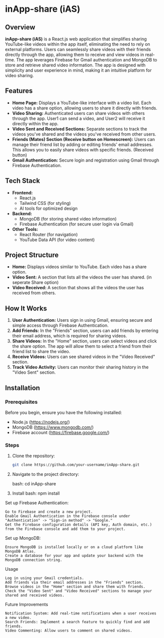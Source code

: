 # inApp-share (iAS)

## Overview

**inApp-share (iAS)** is a React.js web application that simplifies sharing YouTube-like videos within the app itself, eliminating the need to rely on external platforms. Users can seamlessly share videos with their friends directly through the app, allowing them to receive and view videos in real-time. The app leverages Firebase for Gmail authentication and MongoDB to store and retrieve shared video information. The app is designed with simplicity and user experience in mind, making it an intuitive platform for video sharing.

## Features

- **Home Page:** Displays a YouTube-like interface with a video list. Each video has a share option, allowing users to share it directly with friends.
- **Video Sharing:** Authenticated users can share videos with others through the app. User1 can send a video, and User2 will receive it directly within the app.
- **Video Sent and Received Sections:** Separate sections to track the videos you've shared and the videos you've received from other users.
- **Friends (Mates) Section (Receive button on Homescreen):** Users can manage their friend list by adding or editing friends' email addresses. This allows you to easily share videos with specific friends. (Received button)
- **Gmail Authentication:** Secure login and registration using Gmail through Firebase Authentication.

## Tech Stack

- **Frontend:**
  - React.js
  - Tailwind CSS (for styling)
  - AI tools for optimized design
- **Backend:**
  - MongoDB (for storing shared video information)
  - Firebase Authentication (for secure user login via Gmail)
- **Other Tools:**
  - React Router (for navigation)
  - YouTube Data API (for video content)

## Project Structure

- **Home:** Displays videos similar to YouTube. Each video has a share option.
- **Video Sent:** A section that lists all the videos the user has shared. (in seperate Share option)
- **Video Received:** A section that shows all the videos the user has received from others.

## How It Works

1. **User Authentication:** Users sign in using Gmail, ensuring secure and simple access through Firebase Authentication.
2. **Add Friends:** In the "Friends" section, users can add friends by entering their email address, which is required for sharing videos.
3. **Share Videos:** In the "Home" section, users can select videos and click the share option. The app will allow them to select a friend from their friend list to share the video.
4. **Receive Videos:** Users can see shared videos in the "Video Received" section.
5. **Track Video Activity:** Users can monitor their sharing history in the "Video Sent" section.

## Installation

### Prerequisites

Before you begin, ensure you have the following installed:

- Node.js (https://nodejs.org/)
- MongoDB (https://www.mongodb.com/)
- Firebase account (https://firebase.google.com/)

### Steps

1. Clone the repository:
   ```bash
   git clone https://github.com/your-username/inApp-share.git
2. Navigate to the project directory:

     bash: cd inApp-share
3. Install
     bash: npm install

Set up Firebase Authentication:

    Go to Firebase and create a new project.
    Enable Gmail Authentication in the Firebase console under "Authentication" -> "Sign-in method" -> "Google."
    Get the Firebase configuration details (API key, Auth domain, etc.) from the Firebase console and add them to your project.

Set up MongoDB:

    Ensure MongoDB is installed locally or on a cloud platform like MongoDB Atlas.
    Create a database for your app and update your backend with the MongoDB connection string.
Usage

    Log in using your Gmail credentials.
    Add friends via their email addresses in the "Friends" section.
    Browse videos in the "Home" section and share them with friends.
    Check the "Video Sent" and "Video Received" sections to manage your shared and received videos.

Future Improvements

    Notification System: Add real-time notifications when a user receives a new video.
    Search Friends: Implement a search feature to quickly find and add friends.
    Video Commenting: Allow users to comment on shared videos.
